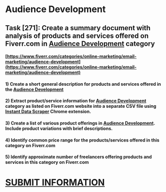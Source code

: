 # Audience Development
## Task [271]: Create a summary document with analysis of products and services offered on Fiverr.com in [Audience Development](https://www.fiverr.com/categories/online-marketing/email-marketing/audience-development) category
#### [https://www.fiverr.com/categories/online-marketing/email-marketing/audience-development](https://www.fiverr.com/categories/online-marketing/email-marketing/audience-development)
#### 1) Create a short general description for products and services offered in the [Audience Development](https://www.fiverr.com/categories/online-marketing/email-marketing/audience-development)
#### 2) Extract product/service information for [Audience Development](https://www.fiverr.com/categories/online-marketing/email-marketing/audience-development) category as listed on Fiverr.com website into a separate CSV file using [Instant Data Scraper](https://chrome.google.com/webstore/detail/instant-data-scraper/ofaokhiedipichpaobibbnahnkdoiiah) Chrome extension.
#### 3) Create a list of various product offerings in [Audience Development](https://www.fiverr.com/categories/online-marketing/email-marketing/audience-development). Include product variations with brief descriptions.
#### 4) Identify common price range for the products/services offered in this category on Fiverr.com
#### 5) Identify approximate number of freelancers offering products and services in this category on Fiverr.com

# [SUBMIT INFORMATION](https://forms.office.com/r/8AEKjkLxKG)
